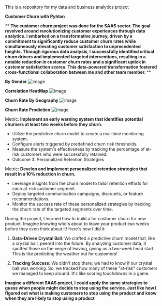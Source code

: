 This is a repository for my data and business analytics project

****Customer Churn with Pyhton****

** **The customer churn project was done for the SAAS sector. The goal revolved around revolutionizing customer experiences through data analytics. 
I embarked on a transformative journey, driven by a commitment to significantly reduce customer churn rates while simultaneously elevating customer satisfaction to unprecedented heights.
Through rigorous data analysis, I successfully identified critical churn drivers and implemented targeted interventions, resulting in a notable reduction in customer churn rates and a significant uptick in customer satisfaction scores. This data-powered transformation fostered cross-functional collaboration between me and other team member.** **

****By Gender****
![image](https://github.com/Lawrencium-103/Britz/assets/51963311/02fca1aa-b9c9-42c9-b4fa-85485b3b966e)

****Correlation HeatMap****
![image](https://github.com/Lawrencium-103/Britz/assets/51963311/e0add598-0a10-46c4-9ad7-ddf345418a7e)

****Churn Rate By Geography****
![image](https://github.com/Lawrencium-103/Britz/assets/51963311/f16fe86c-d657-4db8-a6cb-98a4053d2cb9)

****Churn Rate Prodiction****
![image](https://github.com/Lawrencium-103/Britz/assets/51963311/dcb7a2cd-89c4-48a9-be11-596d73ea3bd7)


Metric: 
****Implement an early warning system that identifies potential churners at least two weeks before they churn.****

+ Utilize the predictive churn model to create a real-time monitoring system.
+ Configure alerts triggered by predefined churn risk thresholds.
+ Measure the system's effectiveness by tracking the percentage of at-risk customers who were successfully retained.
+ Outcome 3: Personalized Retention Strategies

Metric:
****Develop and implement personalized retention strategies that result in a 10% reduction in churn.****

+ Leverage insights from the churn model to tailor retention efforts for each at-risk customer segment.
+ Deploy targeted communication campaigns, discounts, or feature recommendations.
+ Monitor the success rate of these personalized strategies by tracking the churn rate of the targeted segments over time.


During the project, I learned how to build a for customer churn for new product. Imagine knowing who's about to leave your product two weeks before they even think about it! Here's how I did it:

1. ****Data-Driven Crystal Ball****: We crafted a predictive churn model that, like a crystal ball, peered into the future. By analyzing customer data, it spotted those on the verge of leaving, giving us a two-week head start. This is like predicting the weather but for customers!

2. ****Tracking Success****: We didn't stop there; we had to know if our crystal ball was working. So, we tracked how many of these "at-risk" customers we managed to keep around. It's like scoring touchdowns in a game.

****Imagine a different SAAS project, I could apply the same strategies to guess when people might decide to stop using the service. Just like how I figured out what is making customers to stop using the product and know when they are likely to stop using a product****
